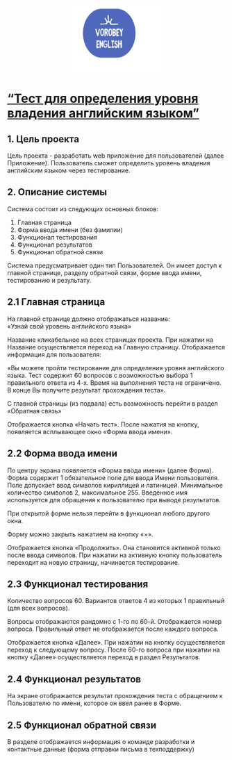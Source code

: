 <p align="center">
<img  src="./static/img/Иконка _Лого_ (1_1).svg" width="40%">
</p>
 
# [“Тест для определения уровня владения английским языком”](http://vorobeyenglish.ru/)
## 1. Цель проекта
Цель проекта - разработать web приложение для пользователей (далее Приложение). Пользователь сможет определить уровень владения английским языком через тестирование. 	
## 2. Описание системы 
Система 	состоит из следующих основных блоков:
 	 	
1. Главная страница	
2. Форма 	ввода имени (без фамилии) 	 	
3. Функционал тестирования 	
4. Функционал результатов	
5. Функционал обратной связи

Система 	предусматривает один тип Пользователей. 	Он имеет доступ к главной странице, разделу обратной связи, форме ввода имени, тестированию и результату. 
## 2.1 Главная страница
На главной странице должно отображаться 	название: 		
«Узнай свой уровень английского языка» 	 	
 	 	
Название 	кликабельное на всех страницах проекта. При нажатии на Название осуществляется переход на Главную страницу.
Отображается информация для пользователя: 	
 	 	
«Вы 	можете пройти тестирование для определения уровня английского языка. Тест содержит 60 вопросов с возможностью выбора 1 правильного ответа из 4-х. Время 	на выполнения теста не ограничено. В конце Вы получите результат прохождения теста».
	
С главной страницы (из подвала) есть возможность перейти в раздел «Обратная связь»
	
Отображается кнопка «Начать тест». После нажатия на кнопку, появляется всплывающее окно «Форма ввода имени».
## 2.2 Форма ввода имени
По центру экрана появляется «Форма ввода имени» (далее Форма). Форма содержит 1 обязательное поле для ввода Имени 	пользователя. Поле допускает ввод символов кириллицей и латиницей. Минимальное количество символов 2, 	максимальное 255. Введенное имя используется 	для обращения к пользователю при выводе 	результатов. 	
 		
При 	открытой форме нельзя перейти в функционал любого другого окна.
 	
Форму можно закрыть нажатием на кнопку «×».


Отображается кнопка «Продолжить». Она становится активной только после ввода символов. При нажатии на активную кнопку 	пользователь переходит на новую страницу, начинается тестирование. 
## 2.3 Функционал тестирования 
Количество вопросов 60. Вариантов ответов 4 из которых 1 правильный (для всех вопросов).
 	
Вопросы отображаются рандомно с 1-го по 	60-й. Отображается номер вопроса. Правильный ответ не	отображается после каждого вопроса. 	
 	 	
Отображается кнопка «Далее». При нажатии на кнопку 	осуществляется переход к следующему вопросу. После 60-го вопроса при нажатии 	на кнопку «Далее» осуществляется переход в раздел Результатов.
## 2.4 Функционал результатов
На экране отображается результат прохождения 	теста с обращением к Пользователю по 	имени, которое он ввел ранее в Форме.
## 2.5 Функционал обратной связи
В разделе отображается информация о команде разработки и контактные данные (форма отправки письма в техподдержку)

